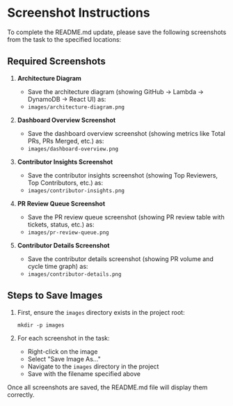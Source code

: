 # Screenshot Instructions

To complete the README.md update, please save the following screenshots from the task to the specified locations:

## Required Screenshots

1. **Architecture Diagram**
   - Save the architecture diagram (showing GitHub → Lambda → DynamoDB → React UI) as:
   - `images/architecture-diagram.png`

2. **Dashboard Overview Screenshot**
   - Save the dashboard overview screenshot (showing metrics like Total PRs, PRs Merged, etc.) as:
   - `images/dashboard-overview.png`

3. **Contributor Insights Screenshot**
   - Save the contributor insights screenshot (showing Top Reviewers, Top Contributors, etc.) as:
   - `images/contributor-insights.png`

4. **PR Review Queue Screenshot**
   - Save the PR review queue screenshot (showing PR review table with tickets, status, etc.) as:
   - `images/pr-review-queue.png`

5. **Contributor Details Screenshot**
   - Save the contributor details screenshot (showing PR volume and cycle time graph) as:
   - `images/contributor-details.png`

## Steps to Save Images

1. First, ensure the `images` directory exists in the project root:
   ```
   mkdir -p images
   ```

2. For each screenshot in the task:
   - Right-click on the image
   - Select "Save Image As..." 
   - Navigate to the `images` directory in the project
   - Save with the filename specified above

Once all screenshots are saved, the README.md file will display them correctly.
